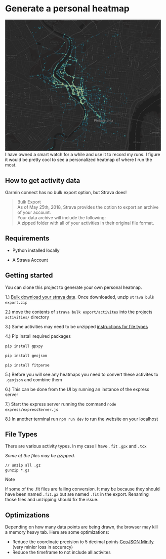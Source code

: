 # Generate a personal heatmap

![Heatmap Sample](/public/Sample%20Heatmap.PNG)
I have owned a smart watch for a while and use it to record my runs. I figure it would be pretty cool to see a personalized heatmap of where I run the most.


## How to get activity data

Garmin connect has no bulk export option, but Strava does!

> Bulk Export  
As of May 25th, 2018, Strava provides the option to export an archive of your account.  
Your data archive will include the following:  
A zipped folder with all of your activities in their original file format.


## Requirements

- Python installed locally

- A Strava Account


## Getting started

You can clone this project to generate your own personal heatmap.

1.) [Bulk download your strava data](https://support.strava.com/hc/en-us/articles/216918437-Exporting-your-Data-and-Bulk-Export#h_01GG58HC4F1BGQ9PQZZVANN6WF). Once downloaded, unzip `strava bulk export.zip`

2.) move the contents of `strava bulk export/activites` into the projects `activities/` directory

3.) Some activities may need to be unzipped [instructions for file types](#file-types)

4.) Pip install required packages

`pip install gpxpy`

`pip install geojson`

`pip install fitparse`

5.) Before you will see any heatmaps you need to convert these activites to `.geojson` and combine them

6.) This can be done from the UI by running an instance of the express server

7.) Start the express server running the command `node express/expressServer.js`

8.) In another terminal run `npm run dev` to run the website on your localhost


## File Types

There are various activity types. In my case I have `.fit` `.gpx` and `.tcx`

*Some of the files may be gzipped.*  
```
// unzip all .gz 
gunzip *.gz
```

> [!NOTE]
> If some of the .fit files are failing conversion. It may be because they should have been named `.fit.gz` but are named `.fit` in the export. Renaming those files and unzipping should fix the issue.


## Optimizations

Depending on how many data points are being drawn, the browser may kill a memory heavy tab. Here are some optimizations:

- Reduce the coordinate precision to 5 decimal points [GeoJSON Minify](https://open-innovations.github.io/geojson-minify/) (very minior loss in accuracy)
- Reduce the timeframe to not include all activites